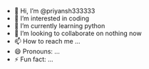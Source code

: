 - 👋 Hi, I’m @priyansh333333
- 👀 I’m interested in coding 
- 🌱 I’m currently learning python
- 💞️ I’m looking to collaborate on nothing now
- 📫 How to reach me ...
- 😄 Pronouns: ...
- ⚡ Fun fact: ...

<!---
priyansh333333/priyansh333333 is a ✨ special ✨ repository because its `README.md` (this file) appears on your GitHub profile.
You can click the Preview link to take a look at your changes.
--->
